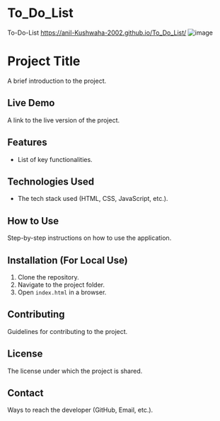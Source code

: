 # To_Do_List
To-Do-List
https://anil-Kushwaha-2002.github.io/To_Do_List/
![image](https://github.com/Anil-Kushwaha-2002/To_Do_List/assets/113308156/8c19b2f3-dbac-4008-9a00-bf1796f66727)


# Project Title
A brief introduction to the project.

## Live Demo
A link to the live version of the project.

## Features
- List of key functionalities.

## Technologies Used
- The tech stack used (HTML, CSS, JavaScript, etc.).

## How to Use
Step-by-step instructions on how to use the application.

## Installation (For Local Use)
1. Clone the repository.
2. Navigate to the project folder.
3. Open `index.html` in a browser.

## Contributing
Guidelines for contributing to the project.

## License
The license under which the project is shared.

## Contact
Ways to reach the developer (GitHub, Email, etc.).

